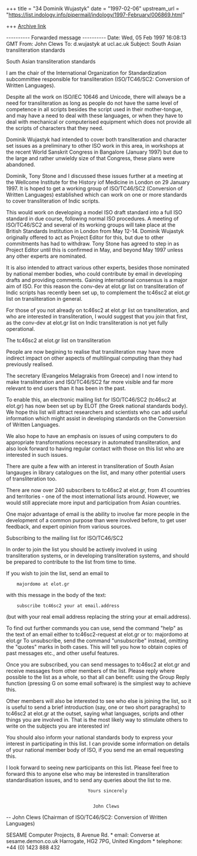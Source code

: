 +++
title = "34 Dominik Wujastyk"
date = "1997-02-06"
upstream_url = "https://list.indology.info/pipermail/indology/1997-February/006869.html"

+++
[Archive link](https://list.indology.info/pipermail/indology/1997-February/006869.html)


---------- Forwarded message ----------
Date: Wed, 05 Feb 1997 16:08:13 GMT
From: John Clews <Converse at sesame.demon.co.uk>
To: d.wujastyk at ucl.ac.uk
Subject: South Asian transliteration standards


South Asian transliteration standards

I am the chair of the International Organization for Standardization
subcommittee responsible for transliteration (ISO/TC46/SC2: Conversion of
Written Languages).

Despite all the work on ISO/IEC 10646 and Unicode, there will always be a
need for transliteration as long as people do not have the same level of
competence in all scripts besides the script used in their mother-tongue,
and may have a need to deal with these languages, or when they have to
deal with mechanical or computerised equipment which does not provide all
the scripts of characters that they need.

Dominik Wujastyk had intended to cover both transliteration and character set
issues as a preliminary to other ISO work in this area, in workshops at
the recent World Sanskrit Congress in Bangalore (January 1997) but due to
the large and rather unwieldy size of that Congress, these plans were
abandoned.

Dominik, Tony Stone and I discussed these issues further at a meeting at
the Wellcome Institute for the History iof Medicine in London on 29
January 1997. It is hoped to get a working group of ISO/TC46/SC2
(Conversion of Written Languages) established which can work on one or
more standards to cover transliteration of Indic scripts.

This would work on developing a model ISO draft standard into a full ISO
standard in due course, following normal ISO procedures. A meeting of
ISO/TC46/SC2 and several of its working groups will take place at the
British Standards Institution in London from May 12-14. Dominik Wujastyk
originally offered to act as Project Editor for this, but due to
other commitments has had to withdraw. Tony Stone has agreed to step in as
Project Editor until this is confirmed in May, and beyond May 1997 unless
any other experts are nominated.

It is also intended to attract various other experts, besides those
nominated by national member bodies, who could contribute by email in
developing drafts and providing comments. Gaining international consensus
is a major aim of ISO. For this reason the conv-dev at elot.gr list on
transliteration of Indic scripts has recently been set up, to complement
the tc46sc2 at elot.gr list on transliteration in general.

For those of you not already on tc46sc2 at elot.gr list on transliteration,
and who are interested in transliteration, I would suggest that you join
that first, as the conv-dev at elot.gr list on Indic transliteration is not
yet fully operational.


The tc46sc2 at elot.gr list on transliteration

People are now begining to realise that transliteration may have more
indirect impact on other aspects of multilingual computing than they had
previously realised.

The secretary (Evangelos Melagrakis from Greece) and I now intend to make
transliteration and ISO/TC46/SC2 far more visible and far more relevant to
end users than it has been in the past.

To enable this, an electronic mailing list for ISO/TC46/SC2 (tc46sc2 at elot.gr)
has now been set up by ELOT (the Greek national standards body). We hope this
list will attract researchers and scientists who can add useful information
which might assist in developing standards on the Conversion of Written
Languages.

We also hope to have an emphasis on issues of using computers to do
appropriate transformations necessary in automated transliteration, and also
look forward to having regular contact with those on this list who are
interested in such issues.

There are quite a few with an interest in transliteration of South Asian
langauges in library catalogues on the list, and many other potential
users of transliteration too.

There are now over 240 subscribers to tc46sc2 at elot.gr, from 41 countries
and territories - one of the most international lists around. However, we
would still appreciate more input and participation from Asian countries.

One major advantage of email is the ability to involve far more people in
the development of a common purpose than were involved before, to get user
feedback, and expert opinion from various sources.


Subscribing to the mailing list for ISO/TC46/SC2

In order to join the list you should be actively involved in using
transliteration systems, or in developing transliteration systems, and should
be prepared to contribute to the list from time to time.

If you wish to join the list, send an email to

        majordomo at elot.gr

with this message in the body of the text:

        subscribe tc46sc2 your at email.address

(but with your real email address replacing the string your at email.address).

To find out further commands you can use, send the command "help" as the text
of an email either to tc46sc2-request at elot.gr or to: majordomo at elot.gr
To unsubscribe, send the command "unsubscribe" instead, omitting the "quotes"
marks in both cases. This will tell you how to obtain copies of past
messages etc., and other useful features.

Once you are subscribed, you can send messages to tc46sc2 at elot.gr and receive
messages from other members of the list. Please reply where possible to the
list as a whole, so that all can benefit: using the Group Reply function
(pressing G on some email software) is the simplest way to achieve this.

Other members will also be interested to see who else is joining the list, so
it is useful to send a brief introduction (say, one or two short paragraphs)
to tc46sc2 at elot.gr at the outset, saying what languages, scripts and other
things you are involved in. That is the most likely way to stimulate others
to write on the subjects you are interested in!

You should also inform your national standards body to express your interest
in participating in this list. I can provide some information on details of
your national member body of ISO, if you send me an email requesting this.

I look forward to seeing new participants on this list. Please feel free to
forward this to anyone else who may be interested in transliteration
standardisation issues, and to send any queries about the list to me.

                                   Yours sincerely


                                     John Clews
-- 
   John Clews (Chairman of ISO/TC46/SC2: Conversion of Written Languages)

SESAME Computer Projects, 8 Avenue Rd.  *  email: Converse at sesame.demon.co.uk
Harrogate, HG2 7PG, United Kingdom      *     telephone: +44 (0) 1423 888 432





